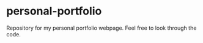 # personal-portfolio

Repository for my personal portfolio webpage. 
Feel free to look through the code.
